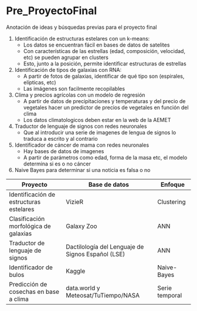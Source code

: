 # Pre_ProyectoFinal
Anotación de ideas y búsquedas previas para el proyecto final

1. Identificación de estructuras estelares con un k-means:
   - Los datos se encuentran fácil en bases de datos de satelites
   - Con características de las estrellas (edad, composición, velocidad, etc) se pueden agrupar en clusters
   - Esto, junto a la posición, permite identificar estructuras de estrellas
2. Identificación de tipos de galaxias con RNA:
   - A partir de fotos de galaxias, identificar de qué tipo son (espirales, elípticas, etc)
   - Las imágenes son facilmente recopilables
3. Clima y precios agrícolas con un modelo de regresión
   - A partir de datos de precipitaciones y temperaturas y del precio de vegetales hacer un predictor de precios de vegetales en función del clima
   - Los datos climatologicos deben estar en la web de la AEMET
4. Traductor de lenguaje de signos con redes neuronales
   - Que al introducir una serie de imagenes de lengua de signos lo traduca a escrito y al contrario
5. Identificador de cáncer de mama con redes neuronales
   - Hay bases de datos de imagenes
   - A partir de parámetros como edad, forma de la masa etc, el modelo determina si es o no cáncer
6. Naive Bayes para determinar si una noticia es falsa o no

| Proyecto   | Base de datos | Enfoque|
|------------|---------------|--------------|
| Identificación de estructuras estelares | VizieR | Clustering |
| Clasificación morfológica de galaxias | Galaxy Zoo| ANN    |
| Traductor de lenguaje de signos | Dactilología del Lenguaje de Signos Español (LSE)   | ANN|
| Identificador de bulos| Kaggle | Naive-Bayes|
| Predicción de cosechas en base a clima | data.world y Meteosat/TuTiempo/NASA | Serie temporal |
